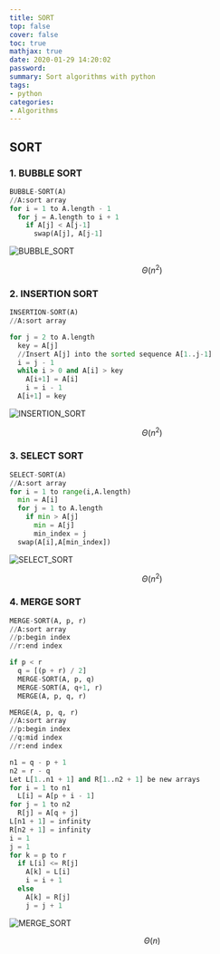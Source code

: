 ```yaml
---
title: SORT
top: false
cover: false
toc: true
mathjax: true
date: 2020-01-29 14:20:02
password:
summary: Sort algorithms with python
tags:
- python
categories:
- Algorithms
---
```


## SORT

### 1. BUBBLE SORT

```python
BUBBLE-SORT(A)
//A:sort array
for i = 1 to A.length - 1
  for j = A.length to i + 1
    if A[j] < A[j-1]
      swap(A[j], A[j-1]

```

![BUBBLE_SORT](BUBBLE_SORT.gif) 

$$ \Theta (n^2) $$

### 2. INSERTION SORT

```python
INSERTION-SORT(A)
//A:sort array

for j = 2 to A.length
  key = A[j]
  //Insert A[j] into the sorted sequence A[1..j-1]
  i = j - 1
  while i > 0 and A[i] > key
    A[i+1] = A[i]
    i = i - 1
  A[i+1] = key
```

![INSERTION_SORT](INSERTION_SORT.gif) 

$$ \Theta (n^2) $$

### 3. SELECT SORT

```python
SELECT-SORT(A)
//A:sort array
for i = 1 to range(i,A.length)
  min = A[i]
  for j = 1 to A.length
    if min > A[j]
      min = A[j]
      min_index = j
  swap(A[i],A[min_index])
```

![SELECT_SORT](SELECT_SORT.gif) 

$$ \Theta (n^2) $$

### 4. MERGE SORT

```python
MERGE-SORT(A, p, r)
//A:sort array
//p:begin index
//r:end index

if p < r
  q = [(p + r) / 2]
  MERGE-SORT(A, p, q)
  MERGE-SORT(A, q+1, r)
  MERGE(A, p, q, r)

MERGE(A, p, q, r)
//A:sort array
//p:begin index
//q:mid index
//r:end index

n1 = q - p + 1
n2 = r - q
Let L[1..n1 + 1] and R[1..n2 + 1] be new arrays
for i = 1 to n1
  L[i] = A[p + i - 1]
for j = 1 to n2
  R[j] = A[q + j]
L[n1 + 1] = infinity
R[n2 + 1] = infinity
i = 1
j = 1
for k = p to r
  if L[i] <= R[j]
    A[k] = L[i]
    i = i + 1
  else
    A[k] = R[j]
    j = j + 1
```

![MERGE_SORT](MERGE_SORT.gif) 

$$ \Theta (n) $$
